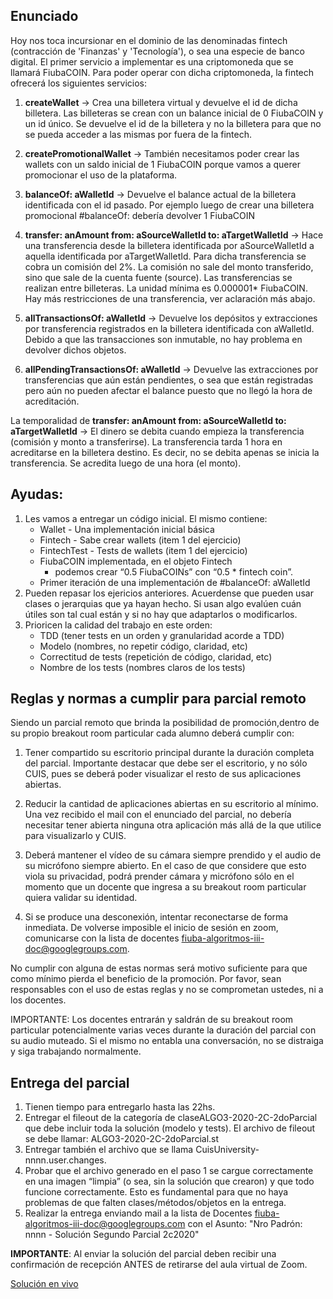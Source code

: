 ## Enunciado
Hoy nos toca incursionar en el dominio de las denominadas fintech (contracción de 'Finanzas' y 'Tecnología'), o sea una especie de banco digital. El primer servicio a implementar es una criptomoneda que se llamará FiubaCOIN. Para poder operar con dicha criptomoneda, la fintech ofrecerá los siguientes servicios:

1. **createWallet** → Crea una billetera virtual y devuelve el id de dicha billetera. Las billeteras se crean con un balance inicial de 0 FiubaCOIN y un id único. Se devuelve el id de la billetera y no la billetera para que no se pueda acceder a las mismas por fuera de la fintech. 

2. **createPromotionalWallet** → También necesitamos poder crear las wallets con un saldo inicial de 1 FiubaCOIN porque vamos a querer promocionar el uso de la plataforma.

3. **balanceOf: aWalletId** → Devuelve el balance actual de la billetera identificada con el id pasado. Por ejemplo luego de crear una billetera promocional #balanceOf: debería devolver 1 FiubaCOIN

4. **transfer: anAmount from: aSourceWalletId to: aTargetWalletId** → Hace una transferencia desde la billetera identificada por aSourceWalletId a aquella identificada por aTargetWalletId. Para dicha transferencia se cobra un comisión del 2%. La comisión no sale del monto transferido, sino que sale de la cuenta fuente (source). Las transferencias se realizan entre billeteras. La unidad mínima es  0.000001* FiubaCOIN. Hay más restricciones de una transferencia, ver aclaración más abajo.

5. **allTransactionsOf: aWalletId** → Devuelve los depósitos y extracciones por
transferencia registrados en la billetera identificada con aWalletId. Debido a que las
transacciones son inmutable, no hay problema en devolver dichos objetos.

6. **allPendingTransactionsOf: aWalletId** → Devuelve las extracciones por transferencias que aún están pendientes, o sea que están registradas pero aún no pueden afectar el
balance puesto que no llegó la hora de acreditación.

La temporalidad de **transfer: anAmount from: aSourceWalletId to: aTargetWalletId** → El dinero se debita cuando empieza la transferencia (comisión y monto a transferirse). La transferencia tarda 1 hora en acreditarse en la billetera destino. Es decir, no se debita apenas se inicia la transferencia. Se acredita luego de una hora (el monto).


## Ayudas:

1. Les vamos a entregar un código inicial. El mismo contiene:
	- Wallet - Una implementación inicial básica
	- Fintech - Sabe crear wallets (item 1 del ejercicio)
	- FintechTest - Tests de wallets (item 1 del ejercicio)
	- FiubaCOIN implementada, en el objeto Fintech
		- podemos crear “0.5 FiubaCOINs” con “0.5 * fintech coin”.
	- Primer iteración de una implementación de #balanceOf: aWalletId
2. Pueden repasar los ejericios anteriores. Acuerdense que pueden usar clases o jerarquias que ya hayan hecho. Si usan algo evalúen cuán útiles son tal cual están y si no hay que adaptarlos o modificarlos.
3. Prioricen la calidad del trabajo en este orden:
	- TDD (tener tests en un orden y granularidad acorde a TDD)
	- Modelo (nombres, no repetir código, claridad, etc)
	- Correctitud de tests (repetición de código, claridad, etc)
	- Nombre de los tests (nombres claros de los tests)

## Reglas y normas a cumplir para parcial remoto 

Siendo un parcial remoto que brinda la posibilidad de promoción, ​dentro de su propio breakout room particular​ cada alumno deberá cumplir con:

1. Tener compartido su escritorio principal durante la duración completa del parcial​. Importante destacar que debe ser el escritorio, y no sólo CUIS, pues se deberá poder
visualizar el resto de sus aplicaciones abiertas.

2. Reducir la cantidad de aplicaciones abiertas en su escritorio al mínimo. Una vez recibido el mail con el enunciado del parcial, no debería necesitar tener abierta ninguna otra
aplicación más allá de la que utilice para visualizarlo y CUIS.

3. Deberá mantener el vídeo de su cámara siempre prendido y el audio de su micrófono siempre abierto. En el caso de que considere que esto viola su privacidad, podrá prender cámara y micrófono sólo en el momento que un docente que ingresa a su breakout room particular quiera validar su identidad.

4. Si se produce una desconexión, intentar reconectarse de forma inmediata. De volverse imposible el inicio de sesión en zoom, comunicarse con la lista de docentes fiuba-algoritmos-iii-doc@googlegroups.com.
 

No cumplir con alguna de estas normas será motivo suficiente para que como mínimo pierda el beneficio de la promoción. Por favor, sean responsables con el uso de estas reglas y no se
comprometan ustedes, ni a los docentes.

IMPORTANTE: Los docentes entrarán y saldrán de su breakout room particular potencialmente varias veces durante la duración del parcial con su audio muteado. Si el mismo no entabla una conversación, no se distraiga y siga trabajando normalmente.

## Entrega del parcial

1. Tienen tiempo para entregarlo hasta las 22hs.
2. Entregar el fileout de la categoría de clase​ ALGO3-2020-2C-2doParcial que debe incluir toda la solución (modelo y tests). El archivo de fileout se debe llamar: ALGO3-2020-2C-2doParcial.st
3. Entregar también el archivo que se llama ​ CuisUniversity-nnnn.user.changes.
4. Probar que el archivo generado en el paso 1 se cargue correctamente en una imagen “limpia” (o sea, sin la solución que crearon) y que todo funcione correctamente. Esto es fundamental para que no haya problemas de que falten clases/métodos/objetos en la entrega.
5. Realizar la entrega enviando mail a la lista de Docentes ​fiuba-algoritmos-iii-doc@googlegroups.com con el Asunto: "Nro Padrón: nnnn - Solución Segundo Parcial 2c2020"

**IMPORTANTE**: Al enviar la solución del parcial deben recibir una confirmación de recepción ANTES de retirarse del aula virtual de Zoom.

[Solución en vivo](https://www.youtube.com/watch?v=DlGdlhmdttU&list=PLX7BIRwCcTrlJG9kWzh9tLAmqB40ScUdk&index=3)
